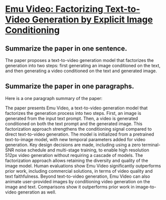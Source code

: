 # [Emu Video: Factorizing Text-to-Video Generation by Explicit Image   Conditioning](https://arxiv.org/abs/2311.10709)

## Summarize the paper in one sentence.

 The paper proposes a text-to-video generation model that factorizes the generation into two steps: first generating an image conditioned on the text, and then generating a video conditioned on the text and generated image. 


## Summarize the paper in one paragraphs.

 Here is a one paragraph summary of the paper:

The paper presents Emu Video, a text-to-video generation model that factorizes the generation process into two steps. First, an image is generated from the input text prompt. Then, a video is generated conditioned on both the text prompt and the generated image. This factorization approach strengthens the conditioning signal compared to direct text-to-video generation. The model is initialized from a pretrained text-to-image model, with new temporal parameters added for video generation. Key design decisions are made, including using a zero terminal-SNR noise schedule and multi-stage training, to enable high resolution 512px video generation without requiring a cascade of models. The factorization approach allows retaining the diversity and quality of the image model. Human evaluations show Emu Video significantly outperforms prior work, including commercial solutions, in terms of video quality and text faithfulness. Beyond text-to-video generation, Emu Video can also animate user-provided images by conditioning video generation on the image and text. Comparisons show it outperforms prior work in image-to-video generation as well.
